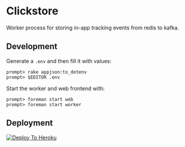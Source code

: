 Clickstore
==========

Worker process for storing in-app tracking events from redis to kafka.

Development
----------

Generate a ```.env``` and then fill it with values:

    prompt> rake appjson:to_dotenv
    prompt> $EDITOR .env

Start the worker and web frontend with:

    prompt> foreman start web
    prompt> foreman start worker

Deployment
----------

[![Deploy To Heroku](https://www.herokucdn.com/deploy/button.png)](https://heroku.com/deploy?template=https://github.com/eccrine/kafkastore)
